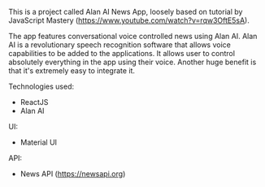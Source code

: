 This is a project called Alan AI News App, loosely based on tutorial by JavaScript Mastery (https://www.youtube.com/watch?v=rqw3OftE5sA).

The app features conversational voice controlled news using Alan AI. Alan AI is a revolutionary speech recognition software that allows voice capabilities to be added to the applications. It allows user to control absolutely everything in the app using their voice. Another huge benefit is that it's extremely easy to integrate it.

Technologies used:
- ReactJS
- Alan AI

UI:
- Material UI

API:
- News API (https://newsapi.org)
